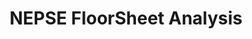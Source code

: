 ---
title: NEPSE FloorSheet Analysis
permalink: https://github.com/saharshtapi/Nepse-FloorSheet-Analysis
layout: page
tags: NEPSE Python Pandas Numpy
---